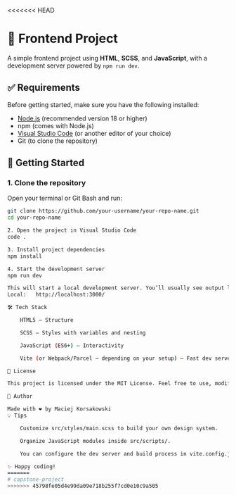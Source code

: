 <<<<<<< HEAD
# 🚀 Frontend Project

A simple frontend project using **HTML**, **SCSS**, and **JavaScript**, with a development server powered by `npm run dev`.

## ✅ Requirements

Before getting started, make sure you have the following installed:

- [Node.js](https://nodejs.org/) (recommended version 18 or higher)
- npm (comes with Node.js)
- [Visual Studio Code](https://code.visualstudio.com/) (or another editor of your choice)
- Git (to clone the repository)

## 🧰 Getting Started

### 1. Clone the repository

Open your terminal or Git Bash and run:

```bash
git clone https://github.com/your-username/your-repo-name.git
cd your-repo-name

2. Open the project in Visual Studio Code
code .

3. Install project dependencies
npm install

4. Start the development server
npm run dev

This will start a local development server. You’ll usually see output like this:
Local:   http://localhost:3000/

🛠️ Tech Stack

    HTML5 — Structure

    SCSS — Styles with variables and nesting

    JavaScript (ES6+) — Interactivity

    Vite (or Webpack/Parcel — depending on your setup) — Fast dev server and bundling

📄 License

This project is licensed under the MIT License. Feel free to use, modify, and distribute it.

🙌 Author

Made with ❤️ by Maciej Korsakowski
💡 Tips

    Customize src/styles/main.scss to build your own design system.

    Organize JavaScript modules inside src/scripts/.

    You can configure the dev server and build process in vite.config.js (or equivalent config).

✨ Happy coding!
=======
# capstone-project
>>>>>>> 45798fe05d4e99da09e718b255f7cd0e10c9a505
